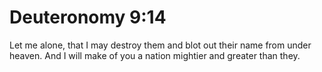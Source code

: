 # Deuteronomy 9:14

Let me alone, that I may destroy them and blot out their name from under heaven. And I will make of you a nation mightier and greater than they.
